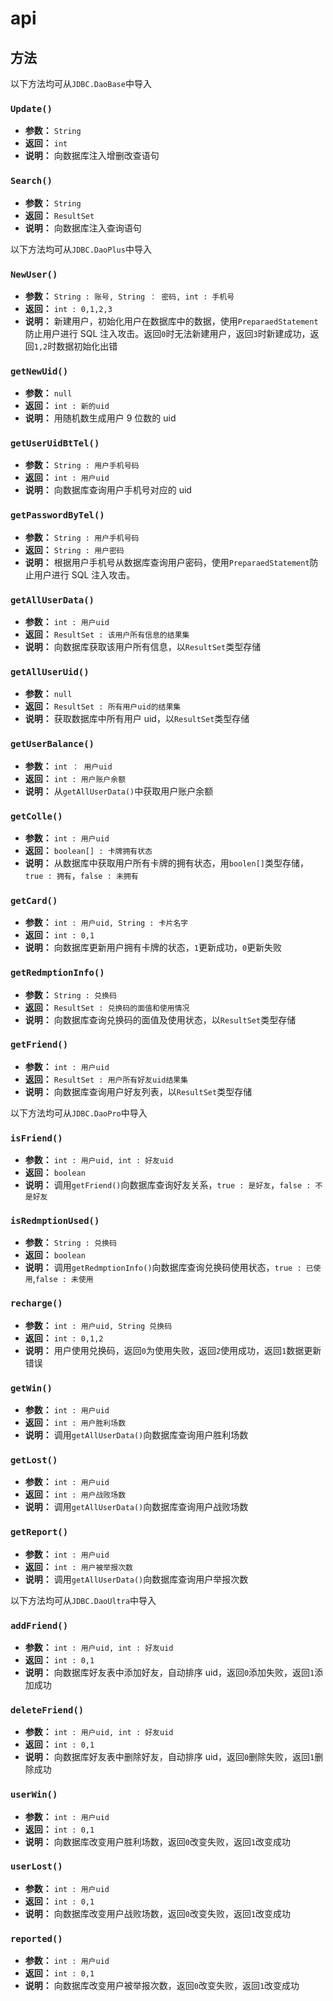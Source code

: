 # api

## 方法

以下方法均可从`JDBC.DaoBase`中导入

### `Update()` <Badge text="1.5.0-" type="error"/>

- **参数：** `String`
- **返回：** `int`
- **说明：**
  向数据库注入增删改查语句

### `Search()`

- **参数：** `String`
- **返回：** `ResultSet`
- **说明：**
  向数据库注入查询语句

以下方法均可从`JDBC.DaoPlus`中导入

### `NewUser()`

- **参数：** `String : 账号, String ： 密码, int : 手机号`
- **返回：** `int : 0,1,2,3`
- **说明：**
  新建用户，初始化用户在数据库中的数据，使用`PreparaedStatement`防止用户进行 SQL 注入攻击。返回`0`时无法新建用户，返回`3`时新建成功，返回`1,2`时数据初始化出错

### `getNewUid()`

- **参数：** `null`
- **返回：** `int : 新的uid`
- **说明：**
  用随机数生成用户 9 位数的 uid

### `getUserUidBtTel()`

- **参数：** `String : 用户手机号码`
- **返回：** `int : 用户uid`
- **说明：**
  向数据库查询用户手机号对应的 uid

### `getPasswordByTel()`

- **参数：** `String : 用户手机号码`
- **返回：** `String : 用户密码`
- **说明：**
  根据用户手机号从数据库查询用户密码，使用`PreparaedStatement`防止用户进行 SQL 注入攻击。

### `getAllUserData()`

- **参数：** `int : 用户uid`
- **返回：** `ResultSet : 该用户所有信息的结果集`
- **说明：**
  向数据库获取该用户所有信息，以`ResultSet`类型存储

### `getAllUserUid()`

- **参数：** `null`
- **返回：** `ResultSet : 所有用户uid的结果集`
- **说明：**
  获取数据库中所有用户 uid，以`ResultSet`类型存储

### `getUserBalance()`

- **参数：** `int ： 用户uid`
- **返回：** `int : 用户账户余额`
- **说明：**
  从`getAllUserData()`中获取用户账户余额

### `getColle()`

- **参数：** `int : 用户uid`
- **返回：** `boolean[] : 卡牌拥有状态`
- **说明：**
  从数据库中获取用户所有卡牌的拥有状态，用`boolen[]`类型存储，`true : 拥有`，`false : 未拥有`

### `getCard()`

- **参数：** `int : 用户uid, String : 卡片名字`
- **返回：** `int : 0,1`
- **说明：**
  向数据库更新用户拥有卡牌的状态，`1`更新成功，`0`更新失败

### `getRedmptionInfo()`

- **参数：** `String : 兑换码`
- **返回：** `ResultSet : 兑换码的面值和使用情况`
- **说明：**
  向数据库查询兑换码的面值及使用状态，以`ResultSet`类型存储

### `getFriend()`

- **参数：** `int : 用户uid`
- **返回：** `ResultSet : 用户所有好友uid结果集`
- **说明：**
  向数据库查询用户好友列表，以`ResultSet`类型存储

以下方法均可从`JDBC.DaoPro`中导入

### `isFriend()`

- **参数：** `int : 用户uid, int : 好友uid`
- **返回：** `boolean`
- **说明：**
  调用`getFriend()`向数据库查询好友关系，`true : 是好友`，`false : 不是好友`

### `isRedmptionUsed()`

- **参数：** `String : 兑换码`
- **返回：** `boolean`
- **说明：**
  调用`getRedmptionInfo()`向数据库查询兑换码使用状态，`true : 已使用`,`false : 未使用`

### `recharge()`

- **参数：** `int : 用户uid, String 兑换码`
- **返回：** `int : 0,1,2`
- **说明：**
  用户使用兑换码，返回`0`为使用失败，返回`2`使用成功，返回`1`数据更新错误

### `getWin()`

- **参数：** `int : 用户uid`
- **返回：** `int : 用户胜利场数`
- **说明：**
  调用`getAllUserData()`向数据库查询用户胜利场数

### `getLost()`

- **参数：** `int : 用户uid`
- **返回：** `int : 用户战败场数`
- **说明：**
  调用`getAllUserData()`向数据库查询用户战败场数

### `getReport()`

- **参数：** `int : 用户uid`
- **返回：** `int : 用户被举报次数`
- **说明：**
  调用`getAllUserData()`向数据库查询用户举报次数

以下方法均可从`JDBC.DaoUltra`中导入

### `addFriend()`

- **参数：** `int : 用户uid, int : 好友uid`
- **返回：** `int : 0,1`
- **说明：**
  向数据库好友表中添加好友，自动排序 uid，返回`0`添加失败，返回`1`添加成功

### `deleteFriend()`

- **参数：** `int : 用户uid, int : 好友uid`
- **返回：** `int : 0,1`
- **说明：**
  向数据库好友表中删除好友，自动排序 uid，返回`0`删除失败，返回`1`删除成功

### `userWin()`

- **参数：** `int : 用户uid`
- **返回：** `int : 0,1`
- **说明：**
  向数据库改变用户胜利场数，返回`0`改变失败，返回`1`改变成功

### `userLost()`

- **参数：** `int : 用户uid`
- **返回：** `int : 0,1`
- **说明：**
  向数据库改变用户战败场数，返回`0`改变失败，返回`1`改变成功

### `reported()`

- **参数：** `int : 用户uid`
- **返回：** `int : 0,1`
- **说明：**
  向数据库改变用户被举报次数，返回`0`改变失败，返回`1`改变成功
